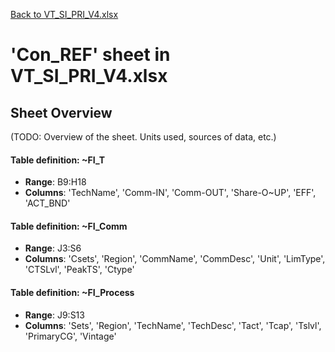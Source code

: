 [Back to VT_SI_PRI_V4.xlsx](README.md)

# 'Con_REF' sheet in VT_SI_PRI_V4.xlsx

## Sheet Overview

(TODO: Overview of the sheet. Units used, sources of data, etc.)

#### Table definition: ~FI_T
- **Range**: B9:H18
- **Columns**: 'TechName', 'Comm-IN', 'Comm-OUT', 'Share-O~UP', 'EFF', 'ACT_BND'

#### Table definition: ~FI_Comm
- **Range**: J3:S6
- **Columns**: 'Csets', 'Region', 'CommName', 'CommDesc', 'Unit', 'LimType', 'CTSLvl', 'PeakTS', 'Ctype'

#### Table definition: ~FI_Process
- **Range**: J9:S13
- **Columns**: 'Sets', 'Region', 'TechName', 'TechDesc', 'Tact', 'Tcap', 'Tslvl', 'PrimaryCG', 'Vintage'

